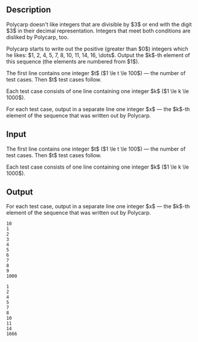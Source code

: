 ## Description

<div><p>Polycarp doesn't like integers that are divisible by $3$ or end with the digit $3$ in their decimal representation. Integers that meet both conditions are disliked by Polycarp, too.</p><p>Polycarp starts to write out the positive (greater than $0$) integers which he likes: $1, 2, 4, 5, 7, 8, 10, 11, 14, 16, \dots$. Output the $k$-th element of this sequence (the elements are numbered from $1$).</p></div><div class="input-specification"><p>The first line contains one integer $t$ ($1 \le t \le 100$) — the number of test cases. Then $t$ test cases follow.</p><p>Each test case consists of one line containing one integer $k$ ($1 \le k \le 1000$).</p></div><div class="output-specification"><p>For each test case, output in a separate line one integer $x$ — the $k$-th element of the sequence that was written out by Polycarp.</p></div>

## Input

<p>The first line contains one integer $t$ ($1 \le t \le 100$) — the number of test cases. Then $t$ test cases follow.</p><p>Each test case consists of one line containing one integer $k$ ($1 \le k \le 1000$).</p>

## Output

<p>For each test case, output in a separate line one integer $x$ — the $k$-th element of the sequence that was written out by Polycarp.</p>





```input1
10
1
2
3
4
5
6
7
8
9
1000
```




```output1
1
2
4
5
7
8
10
11
14
1666
```


